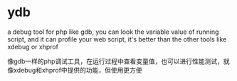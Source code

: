 ydb
===


a debug tool for php like gdb, you can look the variable value of running script, and it can profile your web script, it's better than the other tools like xdebug or xhprof

像gdb一样的php调试工具，在运行过程中查看变量值，也可以进行性能测试，就像xdebug和xhprof中提供的功能，但使用更方便



